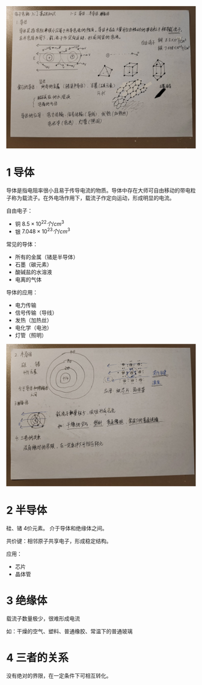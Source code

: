 
<img src="asset/1-5-1.jpg"/>

# 1 导体
导体是指电阻率很小且易于传导电流的物质。导体中存在大师可自由移动的带电粒子称为载流子。在外电场作用下，载流子作定向运动，形成明显的电流。

自由电子：
- 铜 $8.5 \times 10^{22} 个/cm^3$
- 银 $7.048 \times 10^{23} 个/cm^3$

常见的导体：
- 所有的金属（锗是半导体）
- 石墨（碳元素）
- 酸碱盐的水溶液
- 电离的气体


导体的应用：
- 电力传输
- 信号传输（导线）
- 发热（加热丝）
- 电化学（电池）
- 灯管（照明）

<img src="asset/1-5-2.jpg"/>

# 2 半导体
硅、锗 4价元素。
介于导体和绝缘体之间。

共价键：相邻原子共享电子，形成稳定结构。

应用：
- 芯片
- 晶体管

# 3 绝缘体

载流子数量极少，很难形成电流

如：干燥的空气、塑料、普通橡胶、常温下的普通玻璃

# 4 三者的关系
没有绝对的界限，在一定条件下可相互转化。
